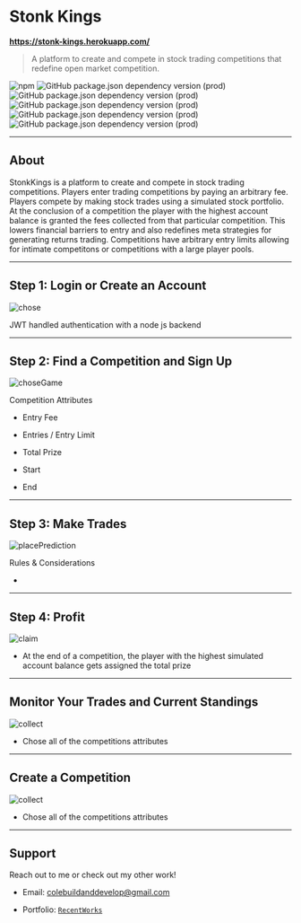 # Stonk Kings

**https://stonk-kings.herokuapp.com/**

> A platform to create and compete in stock trading competitions that redefine open market competition. 

![npm](https://img.shields.io/npm/v/npm)
![GitHub package.json dependency version (prod)](https://img.shields.io/github/package-json/dependency-version/colebuildanddevelop/friendswithvids/react)
![GitHub package.json dependency version (prod)](https://img.shields.io/github/package-json/dependency-version/colebuildanddevelop/friendswithvids/redux)
![GitHub package.json dependency version (prod)](https://img.shields.io/github/package-json/dependency-version/colebuildanddevelop/friendswithvids/react-router-dom)
![GitHub package.json dependency version (prod)](https://img.shields.io/github/package-json/dependency-version/colebuildanddevelop/friendswithvids/express)
![GitHub package.json dependency version (prod)](https://img.shields.io/github/package-json/dependency-version/colebuildanddevelop/friendswithvids/@material-ui/core)

---

## About 

StonkKings is a platform to create and compete in stock trading competitions. Players enter trading competitions by paying an arbitrary fee. Players compete by making stock trades using a simulated stock portfolio. At the conclusion of a competition the player with the highest account balance is granted the fees collected from that particular competition. This lowers financial barriers to entry and also redefines meta strategies for generating returns trading. Competitions have arbitrary entry limits allowing for intimate competitons or competitions with a large player pools.

---

## Step 1: Login or Create an Account 

![chose](https://github.com/Colebuildanddevelop/PredictBR/blob/master/src/static/choseProduct.gif)

JWT handled authentication with a node js backend

---

## Step 2: Find a Competition and Sign Up

![choseGame](https://github.com/Colebuildanddevelop/PredictBR/blob/master/src/static/choseGame.gif)

Competition Attributes

- Entry Fee

- Entries / Entry Limit

- Total Prize

- Start

- End

---

## Step 3: Make Trades

![placePrediction](https://github.com/Colebuildanddevelop/PredictBR/blob/master/src/static/predict.gif)

Rules & Considerations

- 

---

## Step 4: Profit

![claim](https://github.com/Colebuildanddevelop/PredictBR/blob/master/src/static/claimWinning.gif)

- At the end of a competition, the player with the highest simulated account balance gets assigned the total prize

---

## Monitor Your Trades and Current Standings  

![collect](https://github.com/Colebuildanddevelop/PredictBR/blob/master/src/static/collectEarnings.gif)

- Chose all of the competitions attributes 

---

## Create a Competition

![collect](https://github.com/Colebuildanddevelop/PredictBR/blob/master/src/static/collectEarnings.gif)

- Chose all of the competitions attributes 

---

## Support

Reach out to me or check out my other work!

- Email: colebuildanddevelop@gmail.com

- Portfolio: <a href="https://portfolio-5e35d.firebaseapp.com/" target="_blank">`RecentWorks`</a>


